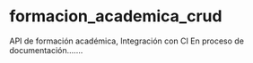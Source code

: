 # formacion_academica_crud
API de formación académica, Integración con CI
En proceso de documentación.......
